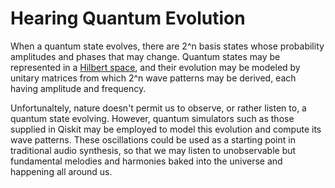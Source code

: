 # Hearing Quantum Evolution
When a quantum state evolves, there are 2^n basis states whose probability amplitudes and phases that may change. Quantum states may be represented in a [Hilbert space](https://en.wikipedia.org/wiki/Hilbert_space), and their evolution may be modeled by unitary matrices from which 2^n wave patterns may be derived, each having amplitude and frequency. 

Unfortunaltely, nature doesn't permit us to observe, or rather listen to, a quantum state evolving. However, quantum simulators such as those supplied in Qiskit may be employed to model this evolution and compute its wave patterns. These oscillations could be used as a starting point in traditional audio synthesis, so that we may listen to unobservable but fundamental melodies and harmonies baked into the universe and happening all around us.
